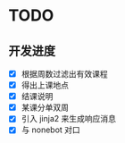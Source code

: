 # TODO

## 开发进度
- [x] 根据周数过滤出有效课程
- [x] 得出上课地点
- [x] 结课说明
- [x] 某课分单双周
- [x] 引入 jinja2 来生成响应消息
- [x] 与 nonebot 对口